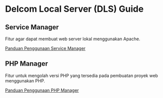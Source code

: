 # Delcom Local Server (DLS) Guide



## Service Manager

Fitur agar dapat membuat web server lokal menggunakan Apache.

[Panduan Penggunaan Service Manager](service-manager/index.md)



## PHP Manager

Fitur untuk mengolah versi PHP yang tersedia pada pembuatan proyek web menggunakan PHP.

[Panduan Penggunaan PHP Manager](php-manager/index.md)

